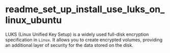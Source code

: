 # readme_set_up_install_use_luks_on_linux_ubuntu
LUKS (Linux Unified Key Setup) is a widely used full-disk encryption specification in `Linux`. It allows you to create encrypted volumes, providing an additional layer of security for the data stored on the disk.
